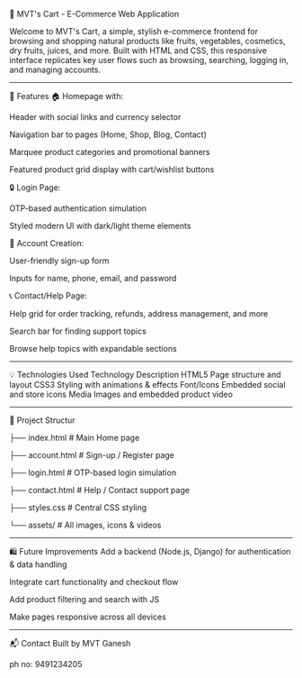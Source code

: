 🌿 MVT's Cart -  E-Commerce Web Application

Welcome to MVT's Cart, a simple, stylish e-commerce frontend for browsing and shopping natural products like fruits, vegetables, cosmetics, dry fruits, juices, and more. Built with HTML and CSS, this responsive interface replicates key user flows such as browsing, searching, logging in, and managing accounts.

--------------------------------------------

📌 Features
🏠 Homepage with:

Header with social links and currency selector

Navigation bar to pages (Home, Shop, Blog, Contact)

Marquee product categories and promotional banners

Featured product grid display with cart/wishlist buttons

🔒 Login Page:

OTP-based authentication simulation

Styled modern UI with dark/light theme elements

👤 Account Creation:

User-friendly sign-up form

Inputs for name, phone, email, and password

📞 Contact/Help Page:

Help grid for order tracking, refunds, address management, and more

Search bar for finding support topics

Browse help topics with expandable sections



-----------------------------------------------

💡 Technologies Used
Technology	Description
HTML5	Page structure and layout
CSS3	Styling with animations & effects
Font/Icons	Embedded social and store icons
Media	Images and embedded product video

---------------------------------------------



📁 Project Structur


├── index.html         # Main Home page

├── account.html       # Sign-up / Register page

├── login.html         # OTP-based login simulation

├── contact.html       # Help / Contact support page

├── styles.css         # Central CSS styling

└── assets/            # All images, icons & videos



----------------------------------------------


🛍️ Future Improvements
Add a backend (Node.js, Django) for authentication & data handling

Integrate cart functionality and checkout flow

Add product filtering and search with JS

Make pages responsive across all devices

--------------------------------------------------


📬 Contact
Built by MVT Ganesh

ph no: 9491234205
